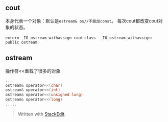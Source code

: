 ## cout
本身代表一个对象：默认是`ostream& os//不能加const`。
每次cout都改变cout对象的状态。

`extern _IO_ostream_withassign cout`
`class  _IO_ostream_withassign: public ostream`

## ostream
操作符<<重载了很多的对象
```c
...
ostream& operator<<(char)
ostream& operator<<(int)
ostream& operator<<(unsigned long)
ostream& operator<<(long)
.....

```
> Written with [StackEdit](https://stackedit.io/).
<!--stackedit_data:
eyJoaXN0b3J5IjpbMTI3NTU4MTU4M119
-->
